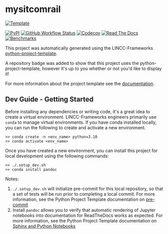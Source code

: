 
# mysitcomrail

[![Template](https://img.shields.io/badge/Template-LINCC%20Frameworks%20Python%20Project%20Template-brightgreen)](https://lincc-ppt.readthedocs.io/en/latest/)

[![PyPI](https://img.shields.io/pypi/v/mysitcomrail?color=blue&logo=pypi&logoColor=white)](https://pypi.org/project/mysitcomrail/)
[![GitHub Workflow Status](https://img.shields.io/github/actions/workflow/status/LSSTDESC/mysitcomrail/smoke-test.yml)](https://github.com/LSSTDESC/mysitcomrail/actions/workflows/smoke-test.yml)
[![Codecov](https://codecov.io/gh/LSSTDESC/mysitcomrail/branch/main/graph/badge.svg)](https://codecov.io/gh/LSSTDESC/mysitcomrail)
[![Read The Docs](https://img.shields.io/readthedocs/mysitcomrail)](https://mysitcomrail.readthedocs.io/)
[![Benchmarks](https://img.shields.io/github/actions/workflow/status/LSSTDESC/mysitcomrail/asv-main.yml?label=benchmarks)](https://LSSTDESC.github.io/mysitcomrail/)

This project was automatically generated using the LINCC-Frameworks 
[python-project-template](https://github.com/lincc-frameworks/python-project-template).

A repository badge was added to show that this project uses the python-project-template, however it's up to
you whether or not you'd like to display it!

For more information about the project template see the 
[documentation](https://lincc-ppt.readthedocs.io/en/latest/).

## Dev Guide - Getting Started

Before installing any dependencies or writing code, it's a great idea to create a
virtual environment. LINCC-Frameworks engineers primarily use `conda` to manage virtual
environments. If you have conda installed locally, you can run the following to
create and activate a new environment.

```
>> conda create -n <env_name> python=3.10
>> conda activate <env_name>
```

Once you have created a new environment, you can install this project for local
development using the following commands:

```
>> ./.setup_dev.sh
>> conda install pandoc
```

Notes:
1. `./.setup_dev.sh` will initialize pre-commit for this local repository, so
   that a set of tests will be run prior to completing a local commit. For more
   information, see the Python Project Template documentation on 
   [pre-commit](https://lincc-ppt.readthedocs.io/en/latest/practices/precommit.html)
2. Install `pandoc` allows you to verify that automatic rendering of Jupyter notebooks
   into documentation for ReadTheDocs works as expected. For more information, see
   the Python Project Template documentation on
   [Sphinx and Python Notebooks](https://lincc-ppt.readthedocs.io/en/latest/practices/sphinx.html#python-notebooks)
